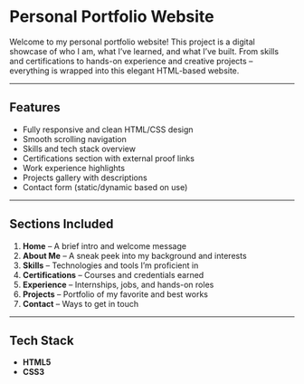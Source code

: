#  Personal Portfolio Website

Welcome to my personal portfolio website! This project is a digital showcase of who I am, what I’ve learned, and what I’ve built. From skills and certifications to hands-on experience and creative projects – everything is wrapped into this elegant HTML-based website.

---

##  Features

-  Fully responsive and clean HTML/CSS design
-  Smooth scrolling navigation
-  Skills and tech stack overview
-  Certifications section with external proof links
-  Work experience highlights
-  Projects gallery with descriptions 
-  Contact form (static/dynamic based on use)

---

##  Sections Included

1. **Home** – A brief intro and welcome message
2. **About Me** – A sneak peek into my background and interests
3. **Skills** – Technologies and tools I’m proficient in
4. **Certifications** – Courses and credentials earned
5. **Experience** – Internships, jobs, and hands-on roles
6. **Projects** – Portfolio of my favorite and best works
7. **Contact** – Ways to get in touch

---

##  Tech Stack

- **HTML5**
- **CSS3**






